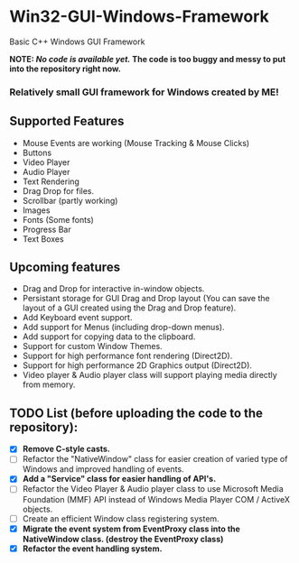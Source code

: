 # Win32-GUI-Windows-Framework
Basic C++ Windows GUI Framework

**NOTE: _No code is available yet._ The code is too buggy and messy to put into the repository right now.** 

### Relatively small GUI framework for Windows created by ME!

## Supported Features

- Mouse Events are working (Mouse Tracking & Mouse Clicks)
- Buttons
- Video Player
- Audio Player
- Text Rendering
- Drag Drop for files.
- Scrollbar (partly working)
- Images
- Fonts (Some fonts)
- Progress Bar
- Text Boxes

## Upcoming features

- Drag and Drop for interactive in-window objects.
- Persistant storage for GUI Drag and Drop layout (You can save the layout of a GUI created using the Drag and Drop feature).
- Add Keyboard event support.
- Add support for Menus (including drop-down menus).
- Add support for copying data to the clipboard.
- Support for custom Window Themes.
- Support for high performance font rendering (Direct2D).
- Support for high performance 2D Graphics output (Direct2D). 
- Video player & Audio player class will support playing media directly from memory.

## TODO List (before uploading the code to the repository):

- [x] **Remove C-style casts.**
- [ ] Refactor the "NativeWindow" class for easier creation of varied type of Windows and improved handling of events.
- [x] **Add a "Service" class for easier handling of API's.** 
- [ ] Refactor the Video Player & Audio player class to use Microsoft Media Foundation (MMF) API instead of Windows Media Player COM / ActiveX objects.
- [ ] Create an efficient Window class registering system.
- [x] **Migrate the event system from EventProxy class into the NativeWindow class. (destroy the EventProxy class)**
- [x] **Refactor the event handling system.**
